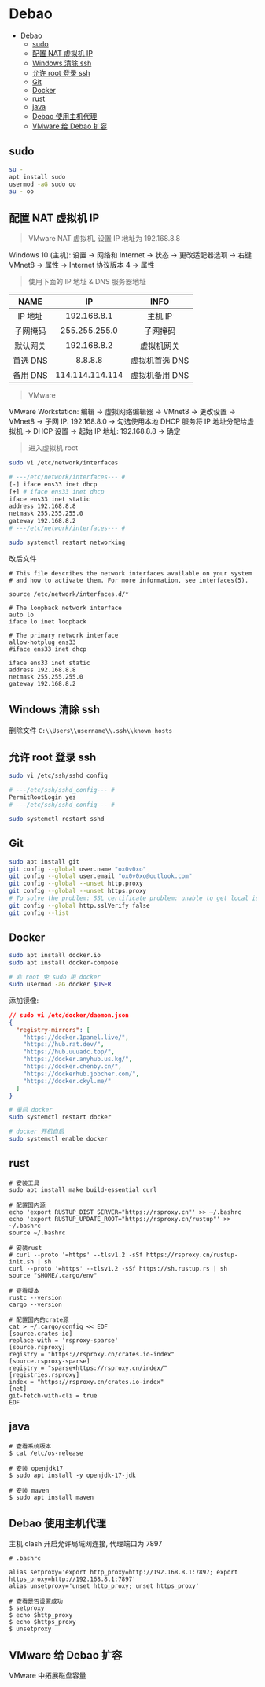 # Debao

- [Debao](#debao)
  - [sudo](#sudo)
  - [配置 NAT 虚拟机 IP](#配置-nat-虚拟机-ip)
  - [Windows 清除 ssh](#windows-清除-ssh)
  - [允许 root 登录 ssh](#允许-root-登录-ssh)
  - [Git](#git)
  - [Docker](#docker)
  - [rust](#rust)
  - [java](#java)
  - [Debao 使用主机代理](#debao-使用主机代理)
  - [VMware 给 Debao 扩容](#vmware-给-debao-扩容)

## sudo

```bash
su -
apt install sudo
usermod -aG sudo oo
su - oo
```

## 配置 NAT 虚拟机 IP

> VMware NAT 虚拟机, 设置 IP 地址为 192.168.8.8

Windows 10 (主机): 设置 -> 网络和 Internet -> 状态 -> 更改适配器选项 -> 右键 VMnet8 -> 属性 -> Internet 协议版本 4 -> 属性

> 使用下面的 IP 地址 & DNS 服务器地址

|   NAME   |       IP        |      INFO      |
| :------: | :-------------: | :------------: |
| IP 地址  |   192.168.8.1   |    主机 IP     |
| 子网掩码 |  255.255.255.0  |    子网掩码    |
| 默认网关 |   192.168.8.2   |   虚拟机网关   |
| 首选 DNS |     8.8.8.8     | 虚拟机首选 DNS |
| 备用 DNS | 114.114.114.114 | 虚拟机备用 DNS |

> VMware

VMware Workstation: 编辑 -> 虚拟网络编辑器 -> VMnet8 -> 更改设置 -> VMnet8 -> 子网 IP: 192.168.8.0 -> 勾选使用本地 DHCP 服务将 IP 地址分配给虚拟机 -> DHCP 设置 -> 起始 IP 地址: 192.168.8.8 -> 确定

> 进入虚拟机 root

```bash
sudo vi /etc/network/interfaces

# ---/etc/network/interfaces--- #
[-] iface ens33 inet dhcp
[+] # iface ens33 inet dhcp
iface ens33 inet static
address 192.168.8.8
netmask 255.255.255.0
gateway 192.168.8.2
# ---/etc/network/interfaces--- #

sudo systemctl restart networking
```

改后文件

```interfaces
# This file describes the network interfaces available on your system
# and how to activate them. For more information, see interfaces(5).

source /etc/network/interfaces.d/*

# The loopback network interface
auto lo
iface lo inet loopback

# The primary network interface
allow-hotplug ens33
#iface ens33 inet dhcp

iface ens33 inet static
address 192.168.8.8
netmask 255.255.255.0
gateway 192.168.8.2
```

## Windows 清除 ssh

删除文件 `C:\\Users\\username\\.ssh\\known_hosts`

## 允许 root 登录 ssh

```bash
sudo vi /etc/ssh/sshd_config

# ---/etc/ssh/sshd_config--- #
PermitRootLogin yes
# ---/etc/ssh/sshd_config--- #

sudo systemctl restart sshd
```

## Git

```bash
sudo apt install git
git config --global user.name "ox0v0xo"
git config --global user.email "ox0v0xo@outlook.com"
git config --global --unset http.proxy
git config --global --unset https.proxy
# To solve the problem: SSL certificate problem: unable to get local issuer certificate
git config --global http.sslVerify false
git config --list
```

## Docker

```bash
sudo apt install docker.io
sudo apt install docker-compose

# 非 root 免 sudo 用 docker
sudo usermod -aG docker $USER
```

添加镜像:

```json
// sudo vi /etc/docker/daemon.json
{
  "registry-mirrors": [
    "https://docker.1panel.live/",
    "https://hub.rat.dev/",
    "https://hub.uuuadc.top/",
    "https://docker.anyhub.us.kg/",
    "https://docker.chenby.cn/",
    "https://dockerhub.jobcher.com/",
    "https://docker.ckyl.me/"
  ]
}
```

```bash
# 重启 docker
sudo systemctl restart docker

# docker 开机自启
sudo systemctl enable docker
```

## rust

```shell
# 安装工具
sudo apt install make build-essential curl

# 配置国内源
echo 'export RUSTUP_DIST_SERVER="https://rsproxy.cn"' >> ~/.bashrc
echo 'export RUSTUP_UPDATE_ROOT="https://rsproxy.cn/rustup"' >> ~/.bashrc
source ~/.bashrc

# 安装rust
# curl --proto '=https' --tlsv1.2 -sSf https://rsproxy.cn/rustup-init.sh | sh
curl --proto '=https' --tlsv1.2 -sSf https://sh.rustup.rs | sh
source "$HOME/.cargo/env"

# 查看版本
rustc --version
cargo --version

# 配置国内的crate源
cat > ~/.cargo/config << EOF
[source.crates-io]
replace-with = 'rsproxy-sparse'
[source.rsproxy]
registry = "https://rsproxy.cn/crates.io-index"
[source.rsproxy-sparse]
registry = "sparse+https://rsproxy.cn/index/"
[registries.rsproxy]
index = "https://rsproxy.cn/crates.io-index"
[net]
git-fetch-with-cli = true
EOF
```

## java

```shell
# 查看系统版本
$ cat /etc/os-release

# 安装 openjdk17
$ sudo apt install -y openjdk-17-jdk

# 安装 maven
$ sudo apt install maven
```

## Debao 使用主机代理

主机 clash 开启允许局域网连接, 代理端口为 7897

```shell
# .bashrc

alias setproxy='export http_proxy=http://192.168.8.1:7897; export https_proxy=http://192.168.8.1:7897'
alias unsetproxy='unset http_proxy; unset https_proxy'

# 查看是否设置成功
$ setproxy
$ echo $http_proxy
$ echo $https_proxy
$ unsetproxy
```

<!-- git 走主机代理 pull&push

```.gitconfig
[user]
	name = ox0v0xo
	email = ox0v0xo@outlook.com
[http]
	sslVerify = false

[http]
	proxy = http://192.168.8.1:7897
[https]
	proxy = http://192.168.8.1:7897
``` -->

## VMware 给 Debao 扩容

VMware 中拓展磁盘容量
